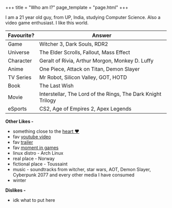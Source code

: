 +++
title = "Who am I?"
page_template = "page.html"
+++


I am a 21 year old guy, from UP, India, studying Computer Science. Also a video game enthusiast. I like this world.


| **Favourite?** | **Answer**                                                   |
|----------------|--------------------------------------------------------------|
| Game           | Witcher 3, Dark Souls, RDR2                                  |
| Universe       | The Elder Scrolls, Fallout, Mass Effect                      |
| Character      | Geralt of Rivia, Arthur Morgon, Monkey D. Luffy              |
| Anime          | One Piece, Attack on Titan, Demon Slayer                     |
| TV Series      | Mr Robot, Silicon Valley, GOT, HOTD                          |
| Book           | The Last Wish                                                |
| Movie          | Interstellar, The Lord of the Rings, The Dark Knight Trilogy |
| eSports        | CS2, Age of Empires 2, Apex Legends                         |

**Other Likes -**
- something close to the [heart ❤️](https://www.youtube.com/watch?v=dQw4w9WgXcQ)
- fav [youtube video](https://www.youtube.com/watch?v=Ag60ZF-IdKk&t=3s) 
- fav [trailer](https://www.youtube.com/watch?v=OkFdqqyI8y4)
- fav [moment in games](https://www.youtube.com/watch?v=vhaYMwLaah0)
- linux distro - Arch Linux
- real place - Norway
- fictional place - Toussaint
- music - soundtracks from witcher, star wars, AOT, Demon Slayer, Cyberpunk 2077 and every other media I have consumed
- winter

**Dislikes -**
- idk what to put here
